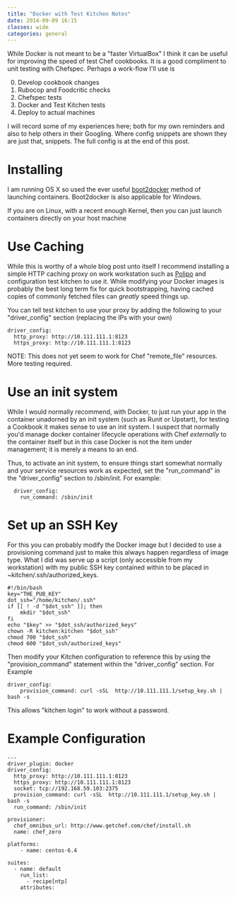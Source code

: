 ```yaml
---
title: "Docker with Test Kitchen Notes"
date: 2014-09-09 16:15
classes: wide
categories: general
---
```


While Docker is not meant to be a "faster VirtualBox" I think it can 
be useful for improving the speed of test Chef cookbooks. It is a good 
compliment to unit testing with Chefspec. Perhaps a work-flow I'll use is

0. Develop cookbook changes
1. Rubocop and Foodcritic checks
2. Chefspec tests
3. Docker and Test Kitchen tests
4. Deploy to actual machines

I will record some of my experiences here; both for my own reminders and also to
help others in their Googling. Where config snippets are shown they are just
that, snippets. The full config is at the end of this post.

# Installing

I am running OS X so used the ever useful [boot2docker](http://boot2docker.io/) method of 
launching containers. Boot2docker is also applicable for Windows.

If you are on Linux, with a recent enough Kernel, then you can just launch containers 
directly on your host machine

# Use Caching

While this is worthy of a whole blog post unto itself I recommend installing a
simple HTTP caching proxy on work workstation such as
[Polipo](http://www.pps.univ-paris-diderot.fr/~jch/software/polipo/) and
configuration test kitchen to use it. While modifying your Docker images is
probably the best long term fix for quick bootstrapping, having cached copies of
commonly fetched files can *greatly* speed things up. 

You can tell test kitchen to use your proxy by adding the following to your
"driver_config" section (replacing the IPs with
your own)

    driver_config:
      http_proxy: http://10.111.111.1:8123
      https_proxy: http://10.111.111.1:8123

NOTE: This does not yet seem to work for Chef "remote_file" resources. More
testing required.

# Use an init system

While I would normally recommend, with Docker, to just run your app in the
container unadorned by an init system \(such as Runit or Upstart\), for testing a
Cookbook it makes sense to use an init system. I suspect that normally you'd manage docker container
lifecycle operations with Chef *externally* to the container itself but in this
case Docker is not the item under management; it is merely a means to an end.

Thus, to activate an init system, to ensure things start somewhat normally and
your service resources work as expected, set the "run_command" in the
"driver_config" section to /sbin/init. For example:

      driver_config:
        run_command: /sbin/init
  
# Set up an SSH Key

For this you can probably modify the Docker image but I decided to use a
provisioning command just to make this always happen regardless of image type.
What I did was serve up a script (only accessible from my workstation) with my 
public SSH key contained within to be placed in ~kitchen/.ssh/authorized_keys.

    #!/bin/bash
    key="THE_PUB_KEY"
    dot_ssh="/home/kitchen/.ssh"
    if [[ ! -d "$dot_ssh" ]]; then
        mkdir "$dot_ssh"
    fi
    echo "$key" >> "$dot_ssh/authorized_keys"
    chown -R kitchen:kitchen "$dot_ssh"
    chmod 700 "$dot_ssh"
    chmod 600 "$dot_ssh/authorized_keys"

Then modify your Kitchen configuration to reference this by using the
"provision\_command" statement within the "driver\_config" section. For Example

    driver_config:
        provision_command: curl -sSL  http://10.111.111.1/setup_key.sh | bash -s

This allows "kitchen login" to work without a password.

# Example Configuration

    ---
    driver_plugin: docker
    driver_config:
      http_proxy: http://10.111.111.1:8123
      https_proxy: http://10.111.111.1:8123
      socket: tcp://192.168.59.103:2375
      provision_command: curl -sSL  http://10.111.111.1/setup_key.sh | bash -s
      run_command: /sbin/init

    provisioner:
      chef_omnibus_url: http://www.getchef.com/chef/install.sh
      name: chef_zero

    platforms:
        - name: centos-6.4

    suites:
      - name: default
        run_list:
          - recipe[ntp]
        attributes:
